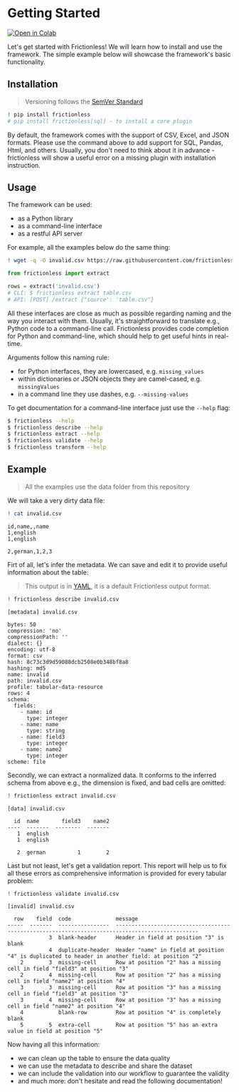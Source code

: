 # Getting Started

[![Open in Colab](https://colab.research.google.com/assets/colab-badge.svg)](https://colab.research.google.com/drive/1VyDx6C3pxF3Vab8MxH_sI86OTSNmYuDJ)



Let's get started with Frictionless! We will learn how to install and use the framework. The simple example below will showcase the framework's basic functionality.


## Installation

> Versioning follows the [SemVer Standard](https://semver.org/)





```bash
! pip install frictionless
# pip install frictionless[sql] - to install a core plugin
```


By default, the framework comes with the support of CSV, Excel, and JSON formats. Please use the command above to add support for SQL, Pandas, Html, and others. Usually, you don't need to think about it in advance - frictionless will show a useful error on a missing plugin with installation instruction.

## Usage

The framework can be used:
- as a Python library
- as a command-line interface
- as a restful API server

For example, all the examples below do the same thing:



```bash
! wget -q -O invalid.csv https://raw.githubusercontent.com/frictionlessdata/frictionless-py/master/data/invalid.csv
```


```python
from frictionless import extract

rows = extract('invalid.csv')
# CLI: $ frictionless extract table.csv
# API: [POST] /extract {"source': 'table.csv"}
```

All these interfaces are close as much as possible regarding naming and the way you interact with them. Usually, it's straightforward to translate e.g., Python code to a command-line call. Frictionless provides code completion for Python and command-line, which should help to get useful hints in real-time.

Arguments follow this naming rule:
- for Python interfaces, they are lowercased, e.g. `missing_values`
- within dictionaries or JSON objects they are camel-cased, e.g. `missingValues`
- in a command line they use dashes, e.g. `--missing-values`

To get documentation for a command-line interface just use the `--help` flag:

```bash
$ frictionless --help
$ frictionless describe --help
$ frictionless extract --help
$ frictionless validate --help
$ frictionless transform --help
```


## Example

> All the examples use the data folder from this repository

We will take a very dirty data file:



```bash
! cat invalid.csv
```

    id,name,,name
    1,english
    1,english

    2,german,1,2,3


Firt of all, let's infer the metadata. We can save and edit it to provide useful information about the table:

> This output is in [YAML](https://yaml.org/), it is a default Frictionless output format.



```bash
! frictionless describe invalid.csv
```

    [metadata] invalid.csv

    bytes: 50
    compression: 'no'
    compressionPath: ''
    dialect: {}
    encoding: utf-8
    format: csv
    hash: 8c73c3d9d59088dcb2508e0b348bf8a8
    hashing: md5
    name: invalid
    path: invalid.csv
    profile: tabular-data-resource
    rows: 4
    schema:
      fields:
        - name: id
          type: integer
        - name: name
          type: string
        - name: field3
          type: integer
        - name: name2
          type: integer
    scheme: file


Secondly, we can extract a normalized data. It conforms to the inferred schema from above e.g., the dimension is fixed, and bad cells are omitted:



```bash
! frictionless extract invalid.csv
```

    [data] invalid.csv

      id  name       field3    name2
    ----  -------  --------  -------
       1  english
       1  english

       2  german          1        2


Last but not least, let's get a validation report. This report will help us to fix all these errors as comprehensive information is provided for every tabular problem:



```bash
! frictionless validate invalid.csv
```

    [invalid] invalid.csv

      row    field  code              message
    -----  -------  ----------------  ------------------------------------------------------------------------------------------------
                 3  blank-header      Header in field at position "3" is blank
                 4  duplicate-header  Header "name" in field at position "4" is duplicated to header in another field: at position "2"
        2        3  missing-cell      Row at position "2" has a missing cell in field "field3" at position "3"
        2        4  missing-cell      Row at position "2" has a missing cell in field "name2" at position "4"
        3        3  missing-cell      Row at position "3" has a missing cell in field "field3" at position "3"
        3        4  missing-cell      Row at position "3" has a missing cell in field "name2" at position "4"
        4           blank-row         Row at position "4" is completely blank
        5        5  extra-cell        Row at position "5" has an extra value in field at position "5"


Now having all this information:
- we can clean up the table to ensure the data quality
- we can use the metadata to describe and share the dataset
- we can include the validation into our workflow to guarantee the validity
- and much more: don't hesitate and read the following documentation!
